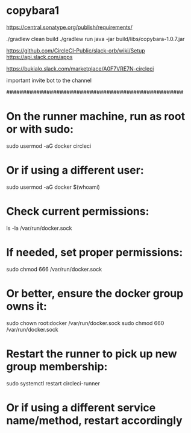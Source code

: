 # copybara1
https://central.sonatype.org/publish/requirements/


./gradlew clean build
./gradlew run
java -jar build/libs/copybara-1.0.7.jar




https://github.com/CircleCI-Public/slack-orb/wiki/Setup 
https://api.slack.com/apps

https://bukialo.slack.com/marketplace/A0F7VRE7N-circleci

important invite bot to the channel
  

#####################################################

# On the runner machine, run as root or with sudo:
sudo usermod -aG docker circleci
# Or if using a different user:
sudo usermod -aG docker $(whoami)

# Check current permissions:
ls -la /var/run/docker.sock

# If needed, set proper permissions:
sudo chmod 666 /var/run/docker.sock
# Or better, ensure the docker group owns it:
sudo chown root:docker /var/run/docker.sock
sudo chmod 660 /var/run/docker.sock

# Restart the runner to pick up new group membership:
sudo systemctl restart circleci-runner
# Or if using a different service name/method, restart accordingly 
